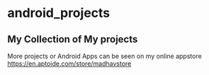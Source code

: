 # android_projects
My Collection of My projects
-----------------------------------
More projects or Android Apps can be seen on my online appstore 
https://en.aptoide.com/store/madhavstore
